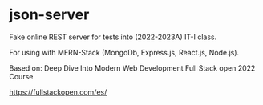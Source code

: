 # json-server
Fake online REST server for tests into (2022-2023A) IT-I class.


For using with MERN-Stack (MongoDb, Express.js, React.js, Node.js).

Based on: Deep Dive Into Modern Web Development Full Stack open 2022 Course

https://fullstackopen.com/es/
